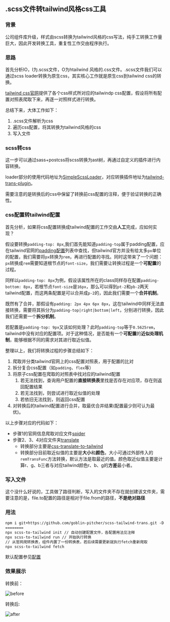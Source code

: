 ## .scss文件转tailwind风格css工具

### 背景

公司组件库升级，样式由scss转换为tailwind风格的css写法，纯手工转换工作量巨大，因此开发转换工具，重复性工作交由程序执行。

### 思路

首先分析IO，I为.scss文件，O为htailwind 风格的.css文件。.scss文件我们可以通过scss loader转换为原生css，其实核心工作就是原生css到tailwind css的转换。

[tailwind css官网](https://www.tailwindcss.cn/docs)提供了各个css样式所对应的tailwindp css配置，假设将所有配置对照表爬取下来，再逐一对照样式进行转换。

总结下来，大体工作如下：

1. .scss文件解析为css
2. 遍历css配置，将其转换为tailwind风格的css
3. 写入文件

### scss转css

这一步可以通过sass+postcss将scss转换为ast树，再通过自定义的插件进行内容转换。

loader部分的使用代码地址为[SimpleScssLoader](https://github.com/goblin-pitcher/scss-tailwind-trans/blob/master/lib/SimpleScssLoader.js)，对应转换插件地址为[tailwind-trans-plugin](https://github.com/goblin-pitcher/scss-tailwind-trans/blob/master/lib/tailwind-trans-plugin.js)。

需要注意的是转换后的css中保留了转换前css配置的注释，便于验证转换的正确性。

### css配置转tailwind配置

首先分析，如果将css配置转换成tailwind配置的工作交由**人工**完成，应如何实现？

假设要转换`padding-top: 8px`,我们首先能知道`padding-top`属于padding配置，应在tailwind官网的[padding配置](https://www.tailwindcss.cn/docs/padding)列表中查找，但tailwind官方并没有给太多`px`单位的配置，我们需要将`px`转换为`rem`，再进行配置的寻找。同时这带来了一个问题：`px`转换成`rem`需要知道根节点的`font-size`，我们需要让转换过程是一个**可配置**的过程。

同样以`padding-top: 8px`为例，假设该属性所在的class同样存在配置`padding-bottom: 8px`，若根节点`font-size`是`16px`，那么可以得到`pt-2`和`pb-2`两天tailwind配置，而这两条配置是可以合并成`p-2`的，因此我们需要一个**合并机制**。

既然有了合并，那假设有`padding: 2px 4px 6px 8px`，这在tailwind中同样无法直接转换，需要将其拆分为`padding-top|right|bottom|left`，分别进行转换，因此我们还需要一个**拆分机制**。

若配置是`padding-top: 9px`又该如何处理？此时`padding-top`等于`0.5625rem`，tailwind中没有对应的配置项。对于这种情况，是否能有一个**可配置**的**近似处理机制**，能够根据不同的需求对其进行取近似值。

整理以上，我们将转换过程的步骤总结如下：

1. 爬取并分类tailwind官网上的css配置对照表，用于配置的比对
2. 拆分复合css配置（如`padding`、`flex`等）
3. 将原子css配置在爬取的对照表中找对应的tailwind配置
   1. 若无法找到，查询用户配置的**直接转换表**里找是否存在对应项，存在则返回配置结果
   2. 若无法找到，则尝试进行取近似值的处理
   3. 若依旧无法找到，则返回css配置
4. 对转换后的tailwind配置进行合并，取最优合并结果(配置最少则可认为最优)。

以上步骤对应的代码如下：

+ 步骤1的官网信息爬取对应文件[spider](https://github.com/goblin-pitcher/scss-tailwind-trans/blob/master/src/gen-tailwind-resource.js)
+ 步骤2、3、4对应文件夹[translate](https://github.com/goblin-pitcher/scss-tailwind-trans/tree/master/lib/translate)
  + 转换部分主要是[css-translate-to-tailwind](https://github.com/goblin-pitcher/scss-tailwind-trans/tree/master/lib/translate/css-translate-to-tailwind)
  + 转换部分目前取近似值的主要是**大小**和**颜色**，大小可通过外部传入的`remTransFunc`方法转换，默认方法是取最近的值。颜色取近似值主要是计算r、g、b三者与对应tailwind颜色r、b、g的**方差**最小者。

### 写入文件

这个没什么好说的，工具做了路径判断，写入的文件夹不存在就创建该文件夹，需要注意的是，file.to配置的路径是相对于file.from的路径，**不是绝对路径**



### 用法

````txt
npm i git+https://github.com/goblin-pitcher/scss-tailwind-trans.git -D
========
npx scss-to-tailwind init // 自动创建配置文件，各配置用法见注释
npx scss-to-tailwind run // 开始执行转换
// 从官网爬转换表，组件内置了一份转换表，若后续需要更新就执行fetch重新爬取
npx scss-to-tailwind fetch 
````

默认配置参见[配置](https://github.com/goblin-pitcher/scss-tailwind-trans/blob/master/src/config-template.js)

### 效果展示

转换前：

![before](https://s1.ax1x.com/2022/04/27/LqBrfP.png)

转换后:

![after](https://s1.ax1x.com/2022/04/27/LqBvkR.png)